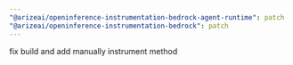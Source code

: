 ```yaml
---
"@arizeai/openinference-instrumentation-bedrock-agent-runtime": patch
"@arizeai/openinference-instrumentation-bedrock": patch
---
```


fix build and add manually instrument method
